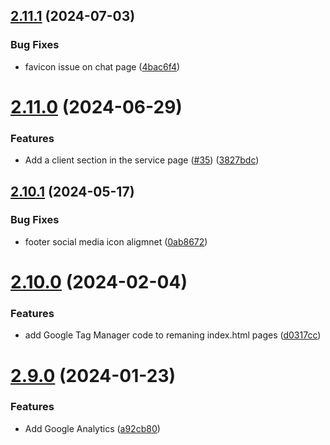 ## [2.11.1](https://github.com/Pradumnasaraf/Pradumnasaraf.github.io/compare/v2.11.0...v2.11.1) (2024-07-03)


### Bug Fixes

* favicon issue on chat page ([4bac6f4](https://github.com/Pradumnasaraf/Pradumnasaraf.github.io/commit/4bac6f4232fc48bf471c5a63851f5e5e8239ec1a))



# [2.11.0](https://github.com/Pradumnasaraf/Pradumnasaraf.github.io/compare/v2.10.1...v2.11.0) (2024-06-29)


### Features

* Add a client section in the service page ([#35](https://github.com/Pradumnasaraf/Pradumnasaraf.github.io/issues/35)) ([3827bdc](https://github.com/Pradumnasaraf/Pradumnasaraf.github.io/commit/3827bdc0dcf8a53b9f8bcc8688a46437d49b33aa))



## [2.10.1](https://github.com/Pradumnasaraf/Pradumnasaraf.github.io/compare/v2.10.0...v2.10.1) (2024-05-17)


### Bug Fixes

* footer social media icon aligmnet ([0ab8672](https://github.com/Pradumnasaraf/Pradumnasaraf.github.io/commit/0ab8672f44eb1f10d343c8bdb3d80863a8051dae))



# [2.10.0](https://github.com/Pradumnasaraf/Pradumnasaraf.github.io/compare/v2.9.0...v2.10.0) (2024-02-04)


### Features

* add Google Tag Manager code to remaning index.html pages ([d0317cc](https://github.com/Pradumnasaraf/Pradumnasaraf.github.io/commit/d0317cc6c188d9db020796154254b80f28e45978))



# [2.9.0](https://github.com/Pradumnasaraf/Pradumnasaraf.github.io/compare/v2.8.2...v2.9.0) (2024-01-23)


### Features

* Add Google Analytics ([a92cb80](https://github.com/Pradumnasaraf/Pradumnasaraf.github.io/commit/a92cb8081b4778cf712561712588ca4c7d0e9db8))



